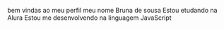 bem vindas ao meu perfil
meu nome Bruna de sousa
Estou etudando na Alura
Estou me desenvolvendo na linguagem JavaScript
